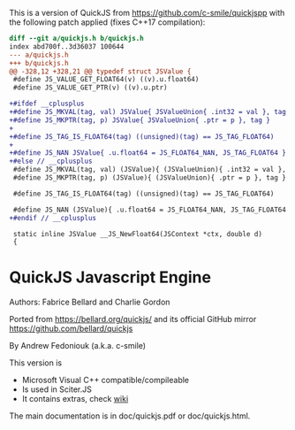 This is a version of QuickJS from https://github.com/c-smile/quickjspp with the following patch applied (fixes C++17 compilation):

```diff
diff --git a/quickjs.h b/quickjs.h
index abd700f..3d36037 100644
--- a/quickjs.h
+++ b/quickjs.h
@@ -328,12 +328,21 @@ typedef struct JSValue {
 #define JS_VALUE_GET_FLOAT64(v) ((v).u.float64)
 #define JS_VALUE_GET_PTR(v) ((v).u.ptr)

+#ifdef __cplusplus
+#define JS_MKVAL(tag, val) JSValue{ JSValueUnion{ .int32 = val }, tag }
+#define JS_MKPTR(tag, p) JSValue{ JSValueUnion{ .ptr = p }, tag }
+
+#define JS_TAG_IS_FLOAT64(tag) ((unsigned)(tag) == JS_TAG_FLOAT64)
+
+#define JS_NAN JSValue{ .u.float64 = JS_FLOAT64_NAN, JS_TAG_FLOAT64 }
+#else // __cplusplus
 #define JS_MKVAL(tag, val) (JSValue){ (JSValueUnion){ .int32 = val }, tag }
 #define JS_MKPTR(tag, p) (JSValue){ (JSValueUnion){ .ptr = p }, tag }

 #define JS_TAG_IS_FLOAT64(tag) ((unsigned)(tag) == JS_TAG_FLOAT64)

 #define JS_NAN (JSValue){ .u.float64 = JS_FLOAT64_NAN, JS_TAG_FLOAT64 }
+#endif // __cplusplus

 static inline JSValue __JS_NewFloat64(JSContext *ctx, double d)
 {
```

# QuickJS Javascript Engine 

Authors: Fabrice Bellard and Charlie Gordon

Ported from https://bellard.org/quickjs/ and its official GitHub mirror https://github.com/bellard/quickjs

By Andrew Fedoniouk (a.k.a. c-smile)

This version is 

* Microsoft Visual C++ compatible/compileable
* Is used in Sciter.JS
* It contains extras, check [wiki](https://github.com/c-smile/quickjspp/wiki) 

The main documentation is in doc/quickjs.pdf or doc/quickjs.html.



